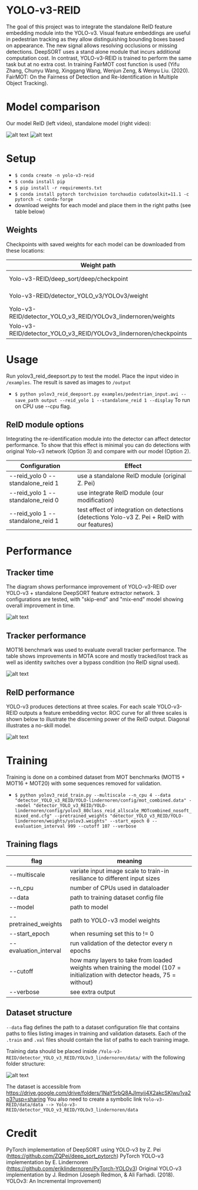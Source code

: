 # YOLO-v3-REID #
The goal of this project was to integrate the standalone ReID feature embedding module into the YOLO-v3. Visual feature embeddings are useful in pedestrian tracking as they allow distinguishing bounding boxes based on appearance. The new signal allows resolving occlusions or missing detections. DeepSORT uses a stand alone module that incurs additional computation cost. In contrast, YOLO-v3-REID is trained to perform the same task but at no extra cost. In training FairMOT cost function is used (Yifu Zhang, Chunyu Wang, Xinggang Wang, Wenjun Zeng, & Wenyu Liu. (2020). FairMOT: On the Fairness of Detection and Re-Identification in Multiple Object Tracking).

# Model comparison # 
Our model ReID (left video), standalone model (right video):

![alt text](https://github.com/limmor1/yolo-v3-reid/blob/master/examples/reid_ours.gif "Tracker video (ours)")
![alt text](https://github.com/limmor1/yolo-v3-reid/blob/master/examples/reid_standalone.gif "Tracker video (standalone)")

# Setup # 
* `$ conda create -n yolo-v3-reid`
* `$ conda install pip`
* `$ pip install -r requirements.txt`
* `$ conda install pytorch torchvision torchaudio cudatoolkit=11.1 -c pytorch -c conda-forge`
* download weights for each model and place them in the right paths (see table below)

## Weights ##
Checkpoints with saved weights for each model can be downloaded from these locations:

Weight path | Weights location in Google Drive
------------|-----------------------------------
Yolo-v3-REID/deep_sort/deep/checkpoint | https://drive.google.com/drive/folders/1_bMasSdj3zOKTV3BHjYISN3ttGaoHoMJ?usp=sharing
Yolo-v3-REID/detector_YOLO_v3/YOLOv3/weight |  https://drive.google.com/drive/folders/1Cb-R0T3oC_tWHsJJVcjr2cidxpU81mPD?usp=sharing
Yolo-v3-REID/detector_YOLO_v3_REID/YOLOv3_lindernoren/weights| https://drive.google.com/drive/folders/106mytOEM-vyznVovO_8kLF_nsHHC2PML?usp=sharing
Yolo-v3-REID/detector_YOLO_v3_REID/YOLOv3_lindernoren/checkpoints | https://drive.google.com/drive/folders/1tfzjNZ_zv5VW3i2Pj7KyeoJRMGzs4Dy0?usp=sharing

# Usage #
Run yolov3_reid_deepsort.py to test the model. Place the input video in `/examples`. The result is saved as images to `/output`
* `$ python yolov3_reid_deepsort.py examples/pedestrian_input.avi --save_path output --reid_yolo 1 --standalone_reid 1 --display`
To run on CPU use --cpu flag.

## ReID module options ##
Integrating the re-identification module into the detector can affect detector performance. To show that this effect is minimal you can do detections with original Yolo-v3 network (Option 3) and compare with our model (Option 2).

 Configuration                     | Effect
-----------------------------------|-----------------------------
 --reid_yolo 0 --standalone_reid 1 | use a standalone ReID module (original Z. Pei)
 --reid_yolo 1 --standalone_reid 0 | use integrate ReID module (our modification)
 --reid_yolo 1 --standalone_reid 1 | test effect of integration on detections (detections Yolo-v3 Z. Pei + ReID with our features)

# Performance #
## Tracker time ##
The diagram shows performance improvement of YOLO-v3-REID over YOLO-v3 + standalone DeepSORT feature extractor network. 3 configurations are tested, with "skip-end" and "mix-end" model showing overall improvement in time.

![alt text](https://github.com/limmor1/yolo-v3-reid/blob/master/readme_images/tracker_time.png "Tracker time comparison")

## Tracker performance ##
MOT16 benchmark was used to evaluate overall tracker performance. The table shows improvements in MOTA score and mostly tracked/lost track as well as identity switches over a bypass condition (no ReID signal used).

![alt text](https://github.com/limmor1/yolo-v3-reid/blob/master/readme_images/MOT16_skipend_performance.png "Tracker MOT16 result")

## ReID performance ##
YOLO-v3 produces detections at three scales. For each scale YOLO-v3-REID outputs a feature embedding vector. ROC curve for all three scales is shown below to illustrate the discerning power of the ReID output. Diagonal illustrates a no-skill model.

![alt text](https://github.com/limmor1/yolo-v3-reid/blob/master/readme_images/reid_performance_skipend.png "ReID module discerning power")

# Training #
Training is done on a combined dataset from MOT benchmarks (MOT15 + MOT16 + MOT20) with some sequences removed for validation.
* `$ python yolov3_reid_train.py --multiscale --n_cpu 4 --data "detector_YOLO_v3_REID/YOLO-lindernoren/config/mot_combined.data" --model "detector_YOLO_v3_REID/YOLO-lindernoren/config/yolov3_80class_reid_allscale_MOTcombined_nosoft_mixed_end.cfg" --pretrained_weights "detector_YOLO_v3_REID/YOLO-lindernoren/weights/yolov3.weights" --start_epoch 0 --evaluation_interval 999 --cutoff 107 --verbose`

## Training flags ##
flag | meaning
-----|--------
--multiscale | variate input image scale to train-in resiliance to different input sizes
--n_cpu <INT> | number of CPUs used in dataloader
--data <PATH> | path to training dataset config file
--model <PATH> | path to model
--pretrained_weights <PATH> | path to YOLO-v3 model weights
--start_epoch <INT> | when resuming set this to != 0
--evaluation_interval <INT> | run validation of the detector every n epochs
--cutoff <INT>  | how many layers to take from loaded weights when training the model (107 = initialization with detector heads, 75 = without)
--verbose  | see extra output

## Dataset structure ##
`--data` flag defines the path to a dataset configuration file that contains paths to files listing images in training and validation datasets. Each of the `.train` and `.val` files should contain the list of paths to each training image.
 
Training data should be placed inside `/Yolo-v3-REID/detector_YOLO_v3_REID/YOLOv3_lindernoren/data/` with the following folder structure:
 
![alt text](https://github.com/limmor1/yolo-v3-reid/blob/master/readme_images/folder_structure.png "Dataset folder structure")
 
The dataset is accessible from https://drive.google.com/drive/folders/1NaY5rbQ8AJlmyij4X2akcSKIwu1va2p3?usp=sharing
You also need to create a symbolic link `Yolo-v3-REID/data/data --> Yolo-v3-REID/detector_YOLO_v3_REID/YOLOv3_lindernoren/data`

# Credit #
PyTorch implementation of DeepSORT using YOLO-v3 by Z. Pei (https://github.com/ZQPei/deep_sort_pytorch)
PyTorch YOLO-v3 implementation by E. Lindernoren (https://github.com/eriklindernoren/PyTorch-YOLOv3)
Original YOLO-v3 implementation by J. Redmon (Joseph Redmon, & Ali Farhadi. (2018). YOLOv3: An Incremental Improvement)
